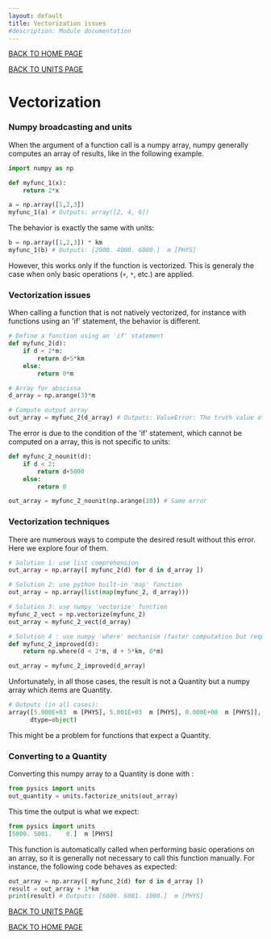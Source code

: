 ```yaml
---
layout: default
title: Vectorization issues
#description: Module documentation
---
```

[BACK TO HOME PAGE](MainPage.html)

[BACK TO UNITS PAGE](Units.html)
# Vectorization 

### Numpy broadcasting and units 

When the argument of a function call is a numpy array, numpy generally computes an array of results, like in the following example.

```python
import numpy as np

def myfunc_1(x):
    return 2*x

a = np.array([1,2,3])
myfunc_1(a) # Outputs: array([2, 4, 6])
```

The behavior is exactly the same with units:

```python
b = np.array([1,2,3]) * km
myfunc_1(b) # Outputs: [2000. 4000. 6000.]  m [PHYS]
```

However, this works only if the function is vectorized. This is generaly the case when only basic operations (`+`, `*`, etc.) are applied.

### Vectorization issues 

When calling a function that is not natively vectorized, for instance with functions using an 'if' statement, the behavior is different.

```python
# Define a function using an 'if' statement
def myfunc_2(d):
    if d < 2*m:
        return d+5*km
    else:
        return 0*m

# Array for abscissa
d_array = np.arange(3)*m

# Compute output array
out_array = myfunc_2(d_array) # Outputs: ValueError: The truth value of an array with more than one element is ambiguous. Use a.any() or a.all()
```

The error is due to the condition of the 'if' statement, which cannot be computed on a array, this is not specific to units:

```python
def myfunc_2_nounit(d):
    if d < 2:
        return d+5000
    else:
        return 0

out_array = myfunc_2_nounit(np.arange(10)) # Same error
```

### Vectorization techniques 

There are numerous ways to compute the desired result without this error. Here we explore four of them.

```python
# Solution 1: use list comprehension
out_array = np.array([ myfunc_2(d) for d in d_array ])

# Solution 2: use python built-in 'map' function
out_array = np.array(list(map(myfunc_2, d_array)))

# Solution 3: use numpy 'vectorize' function
myfunc_2_vect = np.vectorize(myfunc_2)
out_array = myfunc_2_vect(d_array)

# Solution 4 : use numpy 'where' mechanism (faster computation but requires re-writing the function)
def myfunc_2_improved(d):
    return np.where(d < 2*m, d + 5*km, 0*m)

out_array = myfunc_2_improved(d_array)

```

Unfortunately, in all those cases, the result is not a Quantity but a numpy array which items are Quantity. 
```python
# Outputs (in all cases):
array([5.000E+03  m [PHYS], 5.001E+03  m [PHYS], 0.000E+00  m [PHYS]],
      dtype=object)
```

This might be a problem for functions that expect a Quantity. 

### Converting to a Quantity 

Converting this numpy array to a Quantity is done with :
```python
from pysics import units
out_quantity = units.factorize_units(out_array)
```

This time the output is what we expect:
```python
from pysics import units
[5000. 5001.    0.]  m [PHYS]
```

This function is automatically called when performing basic operations on an array, so it is generally not necessary to call this function manually. For instance, the following code behaves as expected:
```python
out_array = np.array([ myfunc_2(d) for d in d_array ])
result = out_array + 1*km
print(result) # Outputs: [6000. 6001. 1000.]  m [PHYS]

```

[BACK TO UNITS PAGE](Units.html)

[BACK TO HOME PAGE](MainPage.html)
